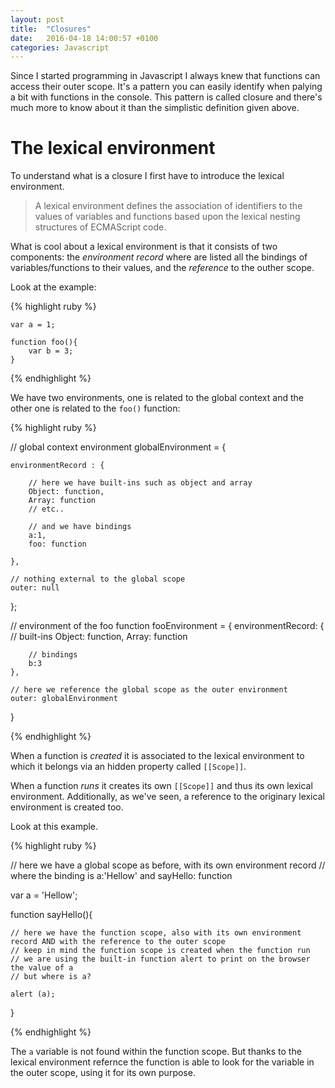 ```yaml
---
layout: post
title:  "Closures"
date:   2016-04-18 14:00:57 +0100
categories: Javascript
---
```


Since I started programming in Javascript I always knew that functions can access their outer scope. It's a pattern you can easily identify when palying a bit with functions in the console. 
This pattern is called closure and there's much more to know about it than the simplistic definition given above.

# The lexical environment # 

To understand what is a closure I first have to introduce the lexical environment.

>A lexical environment defines the association of identifiers to the values of variables and functions based upon the lexical nesting structures of ECMAScript code.

What is cool about a lexical environment is that it consists of two components: the *environment record* where are listed all the bindings of variables/functions to their values, and the *reference* to the outher scope.

Look at the example:

{% highlight ruby %}

	var a = 1;
	
	function foo(){
		var b = 3;
	}

{% endhighlight %}

We have two environments, one is related to the global context and the other one is related to the `foo()` function:

{% highlight ruby %}

// global context environment
globalEnvironment = {
	
	environmentRecord : {

		// here we have built-ins such as object and array
		Object: function,
		Array: function
	    // etc..

		// and we have bindings
		a:1,
		foo: function

	},

	// nothing external to the global scope
	outer: null
};

// environment of the foo function
fooEnvironment = {
	environmentRecord: {
		// built-ins
		Object: function,
		Array: function

		// bindings
		b:3
	},

	// here we reference the global scope as the outer environment
	outer: globalEnvironment
}

{% endhighlight %}

When a function is *created* it is associated to the lexical environment to which it belongs via an hidden property called `[[Scope]]`.

When a function *runs* it creates its own `[[Scope]]` and thus its own lexical environment. Additionally, as we've seen, a reference to the originary lexical environment is created too.

Look at this example.

{% highlight ruby %}

// here we have a global scope as before, with its own environment record
// where the binding is a:\'Hellow\' and sayHello: function

var a = 'Hellow';

function sayHello(){
	
	// here we have the function scope, also with its own environment record AND with the reference to the outer scope
	// keep in mind the function scope is created when the function run
	// we are using the built-in function alert to print on the browser the value of a
	// but where is a? 

	alert (a);
}

{% endhighlight %}

The `a` variable is not found within the function scope. But thanks to the lexical environment refernce the function is able to look for the variable in the outer scope, using it for its own purpose.